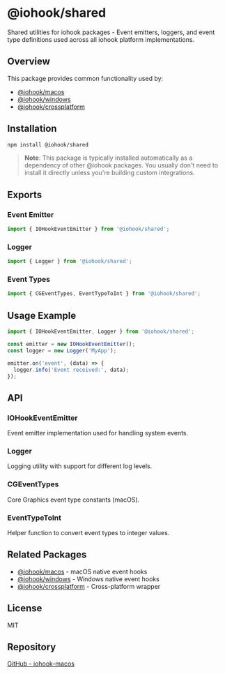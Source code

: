 # @iohook/shared

Shared utilities for iohook packages - Event emitters, loggers, and event type definitions used across all iohook platform implementations.

## Overview

This package provides common functionality used by:
- [@iohook/macos](https://www.npmjs.com/package/@iohook/macos)
- [@iohook/windows](https://www.npmjs.com/package/@iohook/windows)
- [@iohook/crossplatform](https://www.npmjs.com/package/@iohook/crossplatform)

## Installation

```bash
npm install @iohook/shared
```

> **Note**: This package is typically installed automatically as a dependency of other @iohook packages. You usually don't need to install it directly unless you're building custom integrations.

## Exports

### Event Emitter
```javascript
import { IOHookEventEmitter } from '@iohook/shared';
```

### Logger
```javascript
import { Logger } from '@iohook/shared';
```

### Event Types
```javascript
import { CGEventTypes, EventTypeToInt } from '@iohook/shared';
```

## Usage Example

```javascript
import { IOHookEventEmitter, Logger } from '@iohook/shared';

const emitter = new IOHookEventEmitter();
const logger = new Logger('MyApp');

emitter.on('event', (data) => {
  logger.info('Event received:', data);
});
```

## API

### IOHookEventEmitter

Event emitter implementation used for handling system events.

### Logger

Logging utility with support for different log levels.

### CGEventTypes

Core Graphics event type constants (macOS).

### EventTypeToInt

Helper function to convert event types to integer values.

## Related Packages

- [@iohook/macos](https://www.npmjs.com/package/@iohook/macos) - macOS native event hooks
- [@iohook/windows](https://www.npmjs.com/package/@iohook/windows) - Windows native event hooks
- [@iohook/crossplatform](https://www.npmjs.com/package/@iohook/crossplatform) - Cross-platform wrapper

## License

MIT

## Repository

[GitHub - iohook-macos](https://github.com/hwanyong/iohook-macos)